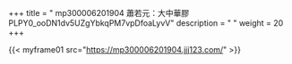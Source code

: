 +++
title = "  mp300006201904 蕭若元：大中華膠 PLPY0_ooDN1dv5UZgYbkqPM7vpDfoaLyvV"
description = "  "
weight = 20
+++



{{< myframe01 src="https://mp300006201904.jjj123.com/" >}}
